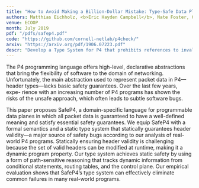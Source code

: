 ```yaml
---
title: "How to Avoid Making a Billion-Dollar Mistake: Type-Safe Data Plane Programming with SafeP4"
authors: Matthias Eichholz, <b>Eric Hayden Campbell</b>, Nate Foster, Guido Salvaneschi, Mira Mezini
venue: ECOOP
month: July 2019 
pdf: "/pdfs/safep4.pdf"
code: "https://github.com/cornell-netlab/p4check/"
arxiv: "https://arxiv.org/pdf/1906.07223.pdf"
descr: "Develop a Type System for P4 that prohibits references to invalid headers. Surveys open source programs to identify real-world bugs that our type system prevents"
--- 
```


The P4 programming language offers high-level, declarative
abstractions that bring the flexibility of software to the domain of
networking. Unfortunately, the main abstraction used to represent
packet data in P4—header types—lacks basic safety guarantees. Over the
last few years, expe- rience with an increasing number of P4 programs
has shown the risks of the unsafe approach, which often leads to
subtle software bugs.

This paper proposes SafeP4, a domain-specific language for
programmable data planes in which all packet data is guaranteed to
have a well-defined meaning and satisfy essential safety
guarantees. We equip SafeP4 with a formal semantics and a static type
system that statically guarantees header validity—a major source of
safety bugs according to our analysis of real-world P4
programs. Statically ensuring header validity is challenging because
the set of valid headers can be modified at runtime, making it a
dynamic program property. Our type system achieves static safety by
using a form of path-sensitive reasoning that tracks dynamic
information from conditional statements, routing tables, and the
control plane. Our empirical evaluation shows that SafeP4’s type
system can effectively eliminate common failures in many real-world
programs.
